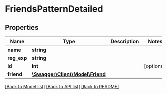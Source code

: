 # FriendsPatternDetailed

## Properties
Name | Type | Description | Notes
------------ | ------------- | ------------- | -------------
**name** | **string** |  | 
**reg_exp** | **string** |  | 
**id** | **int** |  | [optional] 
**friend** | [**\Swagger\Client\Model\Friend**](Friend.md) |  | 

[[Back to Model list]](../README.md#documentation-for-models) [[Back to API list]](../README.md#documentation-for-api-endpoints) [[Back to README]](../README.md)


